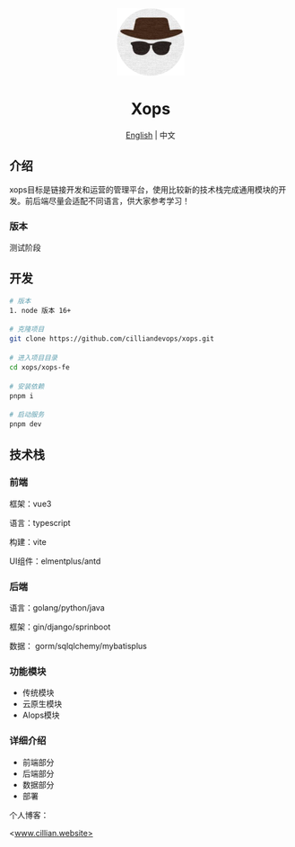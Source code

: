 <div align="center">
  <img alt="xops Logo" width="120" height="120" src="xops-fe/src/assets/xops.png">
  <h1>Xops </h1>
   <span><a href="./README.md">English</a> | 中文</span>
</div>

## 介绍

xops目标是链接开发和运营的管理平台，使用比较新的技术栈完成通用模块的开发。前后端尽量会适配不同语言，供大家参考学习！

### 版本

测试阶段

## 开发

```bash
# 版本
1. node 版本 16+

# 克隆项目
git clone https://github.com/cilliandevops/xops.git

# 进入项目目录
cd xops/xops-fe

# 安装依赖
pnpm i

# 启动服务
pnpm dev
```

## 技术栈

### 前端

框架：vue3

语言：typescript

构建：vite

UI组件：elmentplus/antd

### 后端

语言：golang/python/java

框架：gin/django/sprinboot

数据： gorm/sqlqlchemy/mybatisplus

### 功能模块

- 传统模块
- 云原生模块
- AIops模块

### 详细介绍

- 前端部分
- 后端部分
- 数据部分
- 部署


个人博客：

<www.cillian.website>
